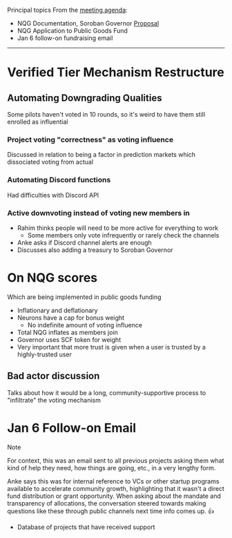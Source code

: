 Principal topics From the [meeting agenda](https://docs.google.com/document/d/1D_338Ts1LmyYF6nipZ3Mv3Wqp9LYZLTLJrLhKPYI9aU/edit?tab=t.0#heading=h.a3ls42lpa69o):

- NQG Documentation, Soroban Governor [Proposal](https://docs.google.com/document/d/1yc893KzY3r6Y1farUqfFbgJ1R-pIqM15EcD2FiUekSk/edit?tab=t.0)
- NQG Application to Public Goods Fund
- Jan 6 follow-on fundraising email

---

# Verified Tier Mechanism Restructure

## Automating Downgrading Qualities

Some pilots haven't voted in 10 rounds, so it's weird to have them still enrolled as influential

### Project voting "correctness" as voting influence

Discussed in relation to being a factor in prediction markets which dissociated voting from actual

### Automating Discord functions

Had difficulties with Discord API

### Active downvoting instead of voting new members in

- Rahim thinks people will need to be more active for everything to work  
  - Some members only vote infrequently or rarely check the channels  
- Anke asks if Discord channel alerts are enough  
- Discusses also adding a treasury to Soroban Governor  

# On NQG scores

Which are being implemented in public goods funding

- Inflationary and deflationary  
- Neurons have a cap for bonus weight  
  - No indefinite amount of voting influence  
- Total NQG inflates as members join  
- Governor uses SCF token for weight  
- Very important that more trust is given when a user is trusted by a highly-trusted user  

## Bad actor discussion

Talks about how it would be a long, community-supportive process to "infiltrate" the voting mechanism  

# Jan 6 Follow-on Email

> [!NOTE]
> For context, this was an email sent to all previous projects asking them what kind of help they need, how things are going, etc., in a very lengthy form.

Anke says this was for internal reference to VCs or other startup programs available to accelerate community growth, highlighting that it wasn't a direct fund distribution or grant opportunity. When asking about the mandate and transparency of allocations, the conversation steered towards making questions like these through public channels next time info comes up. :+1:

- Database of projects that have received support
